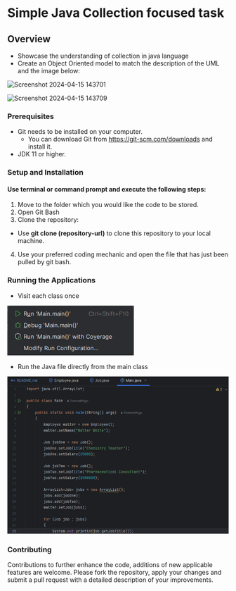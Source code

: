 ﻿# Simple Java Collection focused task
## Overview
+ Showcase the understanding of collection in java language
+ Create an Object Oriented model to match the description of the UML and the image below:

![Screenshot 2024-04-15 143701](https://github.com/PeterdhNgo/Collection-task-1/assets/148759172/b086296a-d76c-4841-98b3-2cfc1b421eb0)

![Screenshot 2024-04-15 143709](https://github.com/PeterdhNgo/Collection-task-1/assets/148759172/c13945f8-6eaf-4546-94cf-66f9402d81db)

### Prerequisites
+ Git needs to be installed on your computer.
    - You can download Git from https://git-scm.com/downloads and install it.
+ JDK 11 or higher.

### Setup and Installation
#### Use terminal or command prompt and execute the following steps:
1. Move to the folder which you would like the code to be stored.
2. Open Git Bash
3. Clone the repository:
- Use **git clone (repository-url)** to clone this repository to your local machine.
4. Use your preferred coding mechanic and open the file that has just been pulled by git bash.

### Running the Applications
+ Visit each class once

![img.png](img.png)

+ Run the Java file directly from the main class

![img_1.png](img_1.png)

### Contributing
Contributions to further enhance the code, additions of new applicable features are welcome. Please fork the repository, apply your changes and submit a pull request with a detailed description of your improvements.
